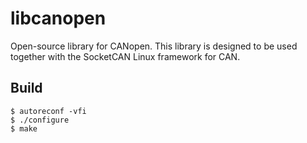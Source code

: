 libcanopen
==========

Open-source library for CANopen. This library is designed to be used together with the SocketCAN Linux framework for CAN.

Build
-----

```
$ autoreconf -vfi
$ ./configure
$ make
```

